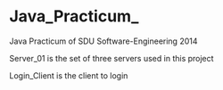 # Java_Practicum_

Java Practicum of SDU Software-Engineering 2014 

Server_01 is the set of three servers used in this project

Login_Client is the client to login

